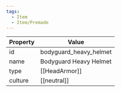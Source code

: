 ```yaml
---
tags:
  - Item
  - Item/Premade
---
```


| Property | Value                  |
| -------- | ---------------------- |
| id       | bodyguard_heavy_helmet |
| name     | Bodyguard Heavy Helmet |
| type     | [[HeadArmor]]          |
| culture  | [[neutral]]            |


